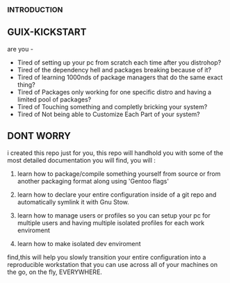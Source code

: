 ### INTRODUCTION

## GUIX-KICKSTART

are you -
- Tired of setting up your pc from scratch each time after you distrohop?
- Tired of the dependency hell and packages breaking because of it?
- Tired of learning 1000nds of package managers that do the same exact thing?
- Tired of Packages only working for one specific distro and having a limited pool of packages?
- Tired of Touching something and completly bricking your system?
- Tired of Not being able to Customize Each Part of your system?




## DONT WORRY

i created this repo just for you, this repo will handhold you with some of the most detailed documentation you will find, you will : 

1. learn how to package/compile something yourself from source or from another packaging format along using 'Gentoo flags'

2. learn how to declare  your entire configuration inside of a git repo and automatically symlink it with Gnu Stow.

3. learn how to manage users or profiles so you can setup your pc for multiple users and having multiple isolated profiles for each work enviroment 

4. learn how to make isolated dev enviroment 

find,this will help you slowly transition your entire configuration into a reproducible workstation that you can use across all of your machines on the go, on the fly, EVERYWHERE.
